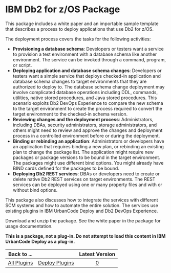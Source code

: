 
IBM Db2 for z/OS Package
========================

This package includes a white paper and an importable sample template that describes a process to deploy applications that use Db2 for z/OS.

The deployment process covers the tasks for the following activities:

* **Provisioning a database schema**: Developers or testers want a service to provision a test environment with a database schema like another environment. The service can be invoked through a command, program, or script.
* **Deploying application and database schema changes**: Developers or testers want a simple service that deploys checked-in application and database schema changes to target environments that they are authorized to deploy to. The database schema change deployment may involve complicated database operations including DDL, commands, utilities, native stored procedures, and Java stored procedures. This scenario exploits Db2 DevOps Experience to compare the new schema to the target environment to create the process required to convert the target environment to the checked-in schema version.
* **Reviewing changes and the deployment process**: Administrators, including DBAs, security administrators, storage administrators, and others might need to review and approve the changes and deployment process in a controlled environment before or during the deployment.
* **Binding or rebinding an application**: Administrators or developers have an application that requires binding a new plan, or rebinding an existing plan to change the package list. The application might require new packages or package versions to be bound in the target environment. The packages might use different bind options. You might already have BIND cards defined for the packages to be bound.
* **Deploying Db2 REST services**: DBAs or developers need to create or delete native Db2 REST services on target environments. The REST services can be deployed using one or many property files and with or without bind options.

This package also discusses how to integrate the services with different SCM systems and how to automate the entire solution. The services use existing plugins in IBM UrbanCode Deploy and Db2 DevOps Experience.

Download and unzip the package. See the white paper in the package for usage documentation.

**This is a package, not a plug-in. Do not attempt to load this content in IBM UrbanCode Deploy as a plug-in.**


|Back to ...||Latest Version|
| :---: | :---: | :---: |
|[All Plugins](../../index.md)|[Deploy Plugins](../README.md)|[0]()|
